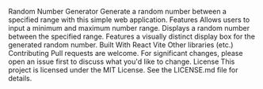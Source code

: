 Random Number Generator
Generate a random number between a specified range with this simple web application.
Features
Allows users to input a minimum and maximum number range.
Displays a random number between the specified range.
Features a visually distinct display box for the generated random number.
Built With
React
Vite
Other libraries (etc.)
Contributing
Pull requests are welcome. For significant changes, please open an issue first to discuss what you'd like to change.
License
This project is licensed under the MIT License. See the LICENSE.md file for details.
